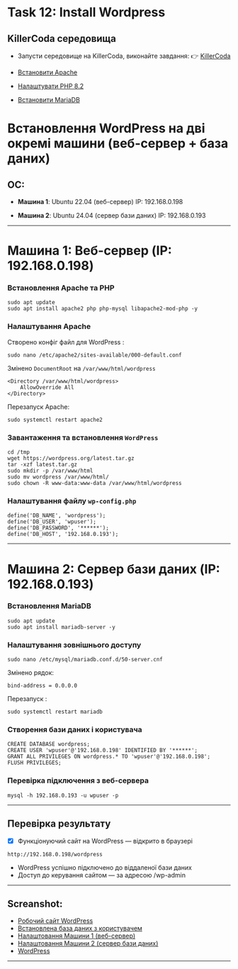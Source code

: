 # Task 12: Install Wordpress

## KillerCoda середовища

- Запусти середовище на KillerCoda, виконайте завдання:
👉 [ KillerCoda](https://killercoda.com/online-marathon/course/DevOps_dev/Setup_LAMP)

- [Встановити Apache](https://drive.google.com/file/d/1rVwSLWPPwcX89QIhuoXaT7b5SCOklE56/view?usp=drive_link)
- [Налаштувати PHP 8.2](https://drive.google.com/file/d/1KrlGyWp2FCszbww-px3ddk6i3SDCfTpK/view?usp=drive_link)
- [Встановити MariaDB](https://drive.google.com/file/d/1J1XF-koNG_6EoQiB63fw18Y--TI8GZKK/view?usp=drive_link)




# Встановлення WordPress на дві окремі машини (веб-сервер + база даних)

## ОС:

- **Машина 1**: Ubuntu 22.04 (веб-сервер) IP: 192.168.0.198

- **Машина 2**: Ubuntu 24.04 (сервер бази даних) IP: 192.168.0.193

---

# Машина 1: Веб-сервер (IP: 192.168.0.198)

### Встановлення Apache та PHP

```
sudo apt update
sudo apt install apache2 php php-mysql libapache2-mod-php -y
```

### Налаштування Apache

Створено конфіг файл для WordPress :

```
sudo nano /etc/apache2/sites-available/000-default.conf
```

Змінено `DocumentRoot` на `/var/www/html/wordpress`

```
<Directory /var/www/html/wordpress>
    AllowOverride All
</Directory>
```

Перезапуск Apache:

```
sudo systemctl restart apache2
```

### Завантаження та встановлення `WordPress`

```
cd /tmp
wget https://wordpress.org/latest.tar.gz
tar -xzf latest.tar.gz
sudo mkdir -p /var/www/html
sudo mv wordpress /var/www/html/
sudo chown -R www-data:www-data /var/www/html/wordpress
```

### Налаштування файлу `wp-config.php`

```
define('DB_NAME', 'wordpress');
define('DB_USER', 'wpuser');
define('DB_PASSWORD', '******');
define('DB_HOST', '192.168.0.193');
```

---

# Машина 2: Сервер бази даних (IP: 192.168.0.193)

### Встановлення MariaDB

```
sudo apt update
sudo apt install mariadb-server -y
```

### Налаштування зовнішнього доступу

```
sudo nano /etc/mysql/mariadb.conf.d/50-server.cnf
```

Змінено рядок:

```
bind-address = 0.0.0.0
```

Перезапуск :

```
sudo systemctl restart mariadb

```

### Створення бази даних і користувача

```
CREATE DATABASE wordpress;
CREATE USER 'wpuser'@'192.168.0.198' IDENTIFIED BY '******';
GRANT ALL PRIVILEGES ON wordpress.* TO 'wpuser'@'192.168.0.198';
FLUSH PRIVILEGES;
```

### Перевірка підключення з веб-сервера

```
mysql -h 192.168.0.193 -u wpuser -p
```

---

## Перевірка результату

- [x] Функціонуючий сайт на WordPress — відкрито в браузері 

```
http://192.168.0.198/wordpress
```

- WordPress успішно підключено до віддаленої бази даних
- Доступ до керування сайтом — за адресою /wp-admin

---

## Screanshot:

- [Робочий сайт WordPress](https://drive.google.com/file/d/1lnMSlaflNVnjtKNA-KRw6HGthXSv-Odp/view?usp=drive_link)
- [Встановлена база даних з користувачем](https://drive.google.com/file/d/10FKROu5d3HJpPoxMvXIVnDQQW1xSm4sa/view?usp=drive_link)
- [Налаштовання Машини 1  (веб-сервер)](https://drive.google.com/drive/folders/164daCsJ0yFK9VvhL8fgTl79a_wyFa96O?usp=drive_link)
- [Налаштовання Машини 2  (сервер бази даних)](https://drive.google.com/drive/folders/1RTldwFhvjz1s3InFUHBptrspALcxttsR?usp=drive_link)
- [WordPress](https://drive.google.com/drive/folders/1_QEJW-Q8r58LiGEXgFVYCF4jjeQTFYkJ?usp=drive_link)

---